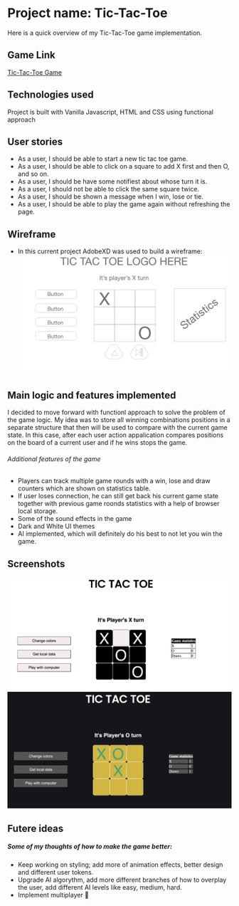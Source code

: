 # Project name: Tic-Tac-Toe
Here is a quick overview of my Tic-Tac-Toe game implementation.
## Game Link
[Tic-Tac-Toe Game](https://viktorolesnevych.github.io/tic-tac-toe/)
## Technologies used
Project is built with Vanilla Javascript, HTML and CSS using functional approach
## User stories
* As a user, I should be able to start a new tic tac toe game.
* As a user, I should be able to click on a square to add X first and then O, and so on.
* As a user, I should be have some notifiest about whose turn it is.
* As a user, I should not be able to click the same square twice.
* As a user, I should be shown a message when I win, lose or tie.
* As a user, I should be able to play the game again without refreshing the page.
## Wireframe
* In this current project AdobeXD was used to build a wireframe:
![Wireframe picture](https://raw.githubusercontent.com/viktorolesnevych/tic-tac-toe/master/TiTacPNGDesign.png)
## Main logic and features implemented
  I decided to move forward with functionl approach to solve the problem of the game logic. My idea was to store all winning combinations positions in a separate 
structure that then will be used to compare with the current game state. In this case, after each user action appalication compares positions on the board of a current
user and if he wins stops the game.
###### Additional features of the game
* Players can track multiple game rounds with a win, lose and draw counters which are shown on statistics table.
* If user loses connection, he can still get back his current game state together with previous game roonds statistics with a help of browser local storage.
* Some of the sound effects in the game
* Dark and White UI themes
* AI implemented, which will definitely do his best to not let you win the game.
## Screenshots
![White theme](https://raw.githubusercontent.com/viktorolesnevych/tic-tac-toe/master/assets/whiteTheme.png)
![Dark theme](https://raw.githubusercontent.com/viktorolesnevych/tic-tac-toe/master/assets/blackTheme.png)
## Futere ideas
##### Some of my thoughts of how to make the game better:
* Keep working on styling; add more of animation effects, better design and different user tokens.
* Upgrade AI algorythm, add more different branches of how to overplay the user, add different AI levels like easy, medium, hard.
* Implement multiplayer :thinking:
